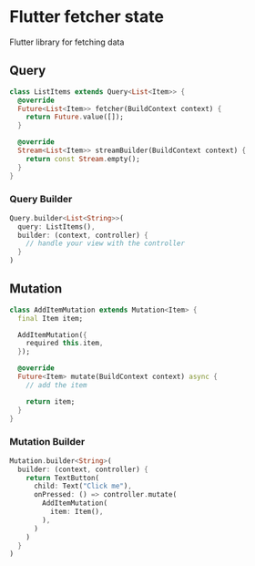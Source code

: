 # Flutter fetcher state

Flutter library for fetching data

## Query

```dart
class ListItems extends Query<List<Item>> {
  @override
  Future<List<Item>> fetcher(BuildContext context) {
    return Future.value([]);
  }

  @override
  Stream<List<Item>> streamBuilder(BuildContext context) {
    return const Stream.empty();
  }
}
```

### Query Builder

```dart
Query.builder<List<String>>(
  query: ListItems(),
  builder: (context, controller) {
    // handle your view with the controller
  }
)
```

## Mutation

```dart
class AddItemMutation extends Mutation<Item> {
  final Item item;

  AddItemMutation({
    required this.item,
  });

  @override
  Future<Item> mutate(BuildContext context) async {
    // add the item

    return item;
  }
}

```

### Mutation Builder

```dart
Mutation.builder<String>(
  builder: (context, controller) {
    return TextButton(
      child: Text("Click me"),
      onPressed: () => controller.mutate(
        AddItemMutation(
          item: Item(),
        ),
      )
    )
  }
)
```

